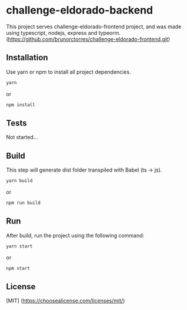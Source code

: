 # challenge-eldorado-backend

This project serves challenge-eldorado-frontend project, and was made using typescript, nodejs, express and typeorm.
(https://github.com/brunorctorres/challenge-eldorado-frontend.git)

## Installation

Use yarn or npm to install all project dependencies.

```bash
yarn
```

or

```bash
npm install
```

## Tests

Not started...

## Build

This step will generate dist folder transpiled with Babel (ts -> js).

```bash
yarn build
```

or

```bash
npm run build
```

## Run

After build, run the project using the following command:

```bash
yarn start
```

or

```bash
npm start
```

## License

[MIT]
(https://choosealicense.com/licenses/mit/)
